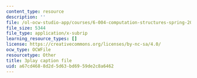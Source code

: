 ```yaml
---
content_type: resource
description: ''
file: /ol-ocw-studio-app/courses/6-004-computation-structures-spring-2017/a67cd4688d2d5d63bd6959de2c8a6462_aheyquidLO8.vtt
file_size: 5344
file_type: application/x-subrip
learning_resource_types: []
license: https://creativecommons.org/licenses/by-nc-sa/4.0/
ocw_type: OCWFile
resourcetype: Other
title: 3play caption file
uid: a67cd468-8d2d-5d63-bd69-59de2c8a6462
---
```


